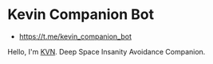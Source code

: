 # Kevin Companion Bot
- https://t.me/kevin_companion_bot

Hello, I'm [KVN](https://t.me/kevin_companion_bot). Deep Space Insanity Avoidance Companion.
